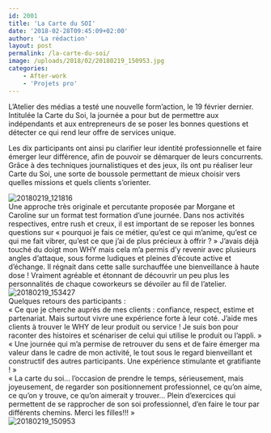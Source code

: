 ```yaml
---
id: 2001
title: 'La Carte du SOI'
date: '2018-02-28T09:45:09+02:00'
author: 'La rédaction'
layout: post
permalink: /la-carte-du-soi/
image: /uploads/2018/02/20180219_150953.jpg
categories:
    - After-work
    - 'Projets pro'
---
```


<div dir="ltr"><div class="gmail_default"><div dir="ltr"><div class="gmail_default">L’Atelier des médias a testé une nouvelle form’action, le 19 février dernier. Intitulée la Carte du Soi, la journée a pour but de permettre aux indépendants et aux entrepreneurs de se poser les bonnes questions et détecter ce qui rend leur offre de services unique.

Les dix participants ont ainsi pu clarifier leur identité professionnelle et faire émerger leur différence, afin de pouvoir se démarquer de leurs concurrents. Grâce à des techniques journalistiques et des jeux, ils ont pu réaliser leur Carte du Soi, une sorte de boussole permettant de mieux choisir vers quelles missions et quels clients s’orienter.

</div></div><div class="gmail_default"></div><img src="/uploads/2018/02/20180219_121816-1024x576.jpg" alt="20180219_121816">

<div class="gmail_default"></div><div class="gmail_default">Une approche très originale et percutante proposée par Morgane et Caroline sur un format test formation d’une journée. Dans nos activités respectives, entre rush et creux, il est important de se reposer les bonnes questions sur « pourquoi je fais ce métier, qu’est ce qui m’anime, qu’est ce qui me fait vibrer, qu’est ce que j’ai de plus précieux à offrir ? » J’avais déjà touché du doigt mon WHY mais cela m’a permis d’y revenir avec plusieurs angles d’attaque, sous forme ludiques et pleines d’écoute active et d’échange. Il régnait dans cette salle surchauffée une bienveillance à haute dose ! Vraiment agréable et étonnant de découvrir un peu plus les personnalités de chaque coworkeurs se dévoiler au fil de l’atelier.</div><div class="gmail_default"></div><img src="/uploads/2018/02/20180219_153427-1024x576.jpg" alt="20180219_153427">

</div></div><div class="gmail_default"></div><div class="gmail_default">Quelques retours des participants :</div><div class="gmail_default"></div><div dir="ltr"><div class="gmail_default"></div><div class="gmail_default">« Ce que je cherche auprès de mes clients : confiance, respect, estime et partenariat. Mais surtout vivre une expérience forte à leur coté. J’aide mes clients à trouver le WHY de leur produit ou service ! Je suis bon pour raconter des histoires et scénariser de celui qui utilise le produit ou l’appli. »</div></div><div class="gmail_default"></div><div class="gmail_default">« Une journée qui m’a permise de retrouver du sens et de faire émerger ma valeur dans le cadre de mon activité, le tout sous le regard bienveillant et constructif des autres participants. Une expérience stimulante et gratifiante ! »

</div><div></div><div>« La carte du soi… l’occasion de prendre le temps, sérieusement, mais joyeusement, de regarder son positionnement professionnel, ce qu’on aime, ce qu’on y trouve, ce qu’on aimerait y trouver… Plein d’exercices qui permettent de se rapprocher de son soi professionnel, d’en faire le tour par différents chemins. Merci les filles!!! »

</div><div class="gmail_default"></div><div class="gmail_extra"> <img src="/uploads/2018/02/20180219_150953-1024x576.jpg" alt="20180219_150953"></div>
